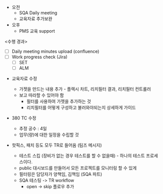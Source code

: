 - 오전
	- SQA Daily meeting
	- 교육자료 추가보완
- 오후
	- PMS 교육 support

<수행 경과>
- [ ] Daily meeting minutes upload (confluence)
- [ ] Work progress check (Jira)
	- [ ] SET
	- [ ] ALM

- 교육자료 수정
	- 가젯을 만드는 내용 추가 - 플렉시 차트, 리치필터 결과, 리치필터 컨트롤러
	- 보고 따라할 수 있어야 함
		- 필터를 사용하여 가젯을 추가하는 것
		- 리치필터를 어떻게 구성하고 불러와야되는지 상세하게 가이드
- 380 TC 수정
	- 추정 공수 : 4일
	- 업무(량)에 대한 일정을 수립할 것

- 핫픽스, 패치 등도 모두 TR로 들어옴 (팀즈 메시지)
	- 테스트 스킵 (장비가 없는 경우 테스트를 할 수 없을때) - 하나의 테스트 프로세스이다.
	- public 대시보드를 만들어서 모든 프로젝트를 모니터링 할 수 있게
	- 필터링은 담당자가 양책임, 김책임 (SQA 파트)
	- SQA 테스팅 -> TR workflow
		- open -> skip 플로우 추가